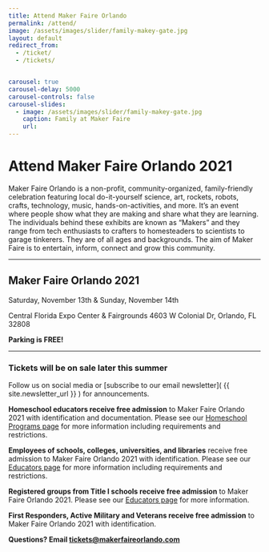 ```yaml
---
title: Attend Maker Faire Orlando
permalink: /attend/
image: /assets/images/slider/family-makey-gate.jpg  
layout: default
redirect_from:
  - /ticket/
  - /tickets/


carousel: true
carousel-delay: 5000
carousel-controls: false
carousel-slides:
  - image: /assets/images/slider/family-makey-gate.jpg  
    caption: Family at Maker Faire
    url:
---
```


# Attend Maker Faire Orlando 2021
Maker Faire Orlando is a non-profit, community-organized, family-friendly celebration featuring local do-it-yourself science, art, rockets, robots, crafts, technology, music, hands-on-activities, and more. It’s an event where people show what they are making and share what they are learning. The individuals behind these exhibits are known as “Makers” and they range from tech enthusiasts to crafters to homesteaders to scientists to garage tinkerers. They are of all ages and backgrounds. The aim of Maker Faire is to entertain, inform, connect and grow this community.

---

## Maker Faire Orlando 2021

Saturday, November 13th & Sunday, November 14th

Central Florida Expo Center & Fairgrounds
4603 W Colonial Dr, Orlando, FL 32808

**Parking is FREE!**

---

### Tickets will be on sale later this summer
Follow us on social media or [subscribe to our email newsletter]( {{ site.newsletter_url }} ) for announcements.

**Homeschool educators receive free admission** to Maker Faire Orlando 2021 with identification and documentation.
Please see our [Homeschool Programs page](/homeschool) for more information including requirements and restrictions.

**Employees of schools, colleges, universities, and libraries** receive free admission to Maker Faire Orlando 2021 with identification.
Please see our [Educators page](/educators) for more information including requirements and restrictions.

**Registered groups from Title I schools receive free admission** to Maker Faire Orlando 2021.
Please see our [Educators page](/educators) for more information.

**First Responders, Active Military and Veterans receive free admission** to Maker Faire Orlando 2021 with identification.


**Questions? Email <tickets@makerfaireorlando.com>**
